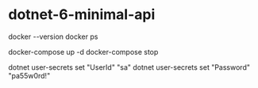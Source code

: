 # dotnet-6-minimal-api

docker --version
docker ps

docker-compose up -d
docker-compose stop
 
dotnet user-secrets set "UserId" "sa"
dotnet user-secrets set "Password" "pa55w0rd!"
